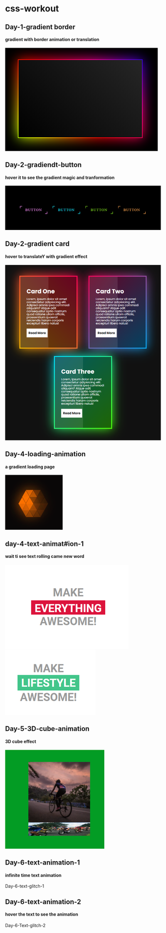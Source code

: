 # css-workout

## Day-1-gradient border
#### gradient with border animation or translation
![](Day-1-gradient%20border/output.png)

## Day-2-gradiendt-button
#### hover it to see the gradient magic and tranformation
![](Day-2-gradiendt-button/output.png)
## Day-2-gradient card
#### hover to translateY with gradient effect
![](Day-3-gradient-card/output.png)

## Day-4-loading-animation
#### a gradient loading page
![](Day-4-loading-animation/output.png)
## day-4-text-animat#ion-1
#### wait ti see text rolling came new word
![](day-4-text-animation-1/output.png)
![](day-4-text-animation-1/output1.png)

## Day-5-3D-cube-animation
#### 3D cube effect 
![](Day-5-3D-cube-animation/output.png)

## Day-6-text-animation-1
#### infinite time text animation
Day-6-text-glitch-1
## Day-6-text-animation-2
#### hover the text to see the animation
Day-6-Text-glitch-2

